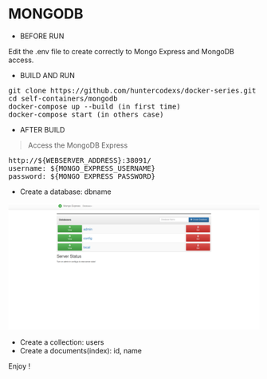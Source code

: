 # MONGODB

- BEFORE RUN

Edit the .env file to create correctly to Mongo Express and MongoDB access.

- BUILD AND RUN

<pre>
git clone https://github.com/huntercodexs/docker-series.git .
cd self-containers/mongodb
docker-compose up --build (in first time)
docker-compose start (in others case)
</pre>

- AFTER BUILD

> Access the MongoDB Express

<pre>
http://${WEBSERVER_ADDRESS}:38091/
username: ${MONGO_EXPRESS_USERNAME}
password: ${MONGO_EXPRESS_PASSWORD}
</pre>

- Create a database: dbname

![img.png](./midias/Mongo-Express-Dashboard.png)

- Create a collection: users
- Create a documents(index): id, name

Enjoy !
